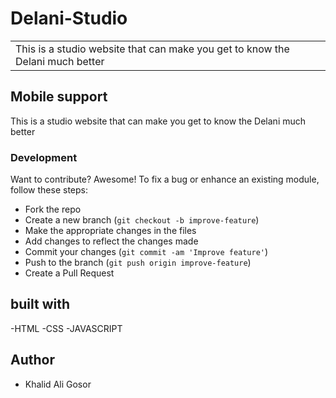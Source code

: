# Delani-Studio
<table>
<tr>
<td>
  This is a studio website that can make you get to know the Delani much better
</td>
</tr>
</table>

## Mobile support
This is a studio website that can make you get to know the Delani much better
### Development
Want to contribute? Awesome!
To fix a bug or enhance an existing module, follow these steps:
- Fork the repo
- Create a new branch (`git checkout -b improve-feature`)
- Make the appropriate changes in the files
- Add changes to reflect the changes made
- Commit your changes (`git commit -am 'Improve feature'`)
- Push to the branch (`git push origin improve-feature`)
- Create a Pull Request
## built with
   -HTML
   -CSS 
   -JAVASCRIPT
## Author
- Khalid Ali Gosor